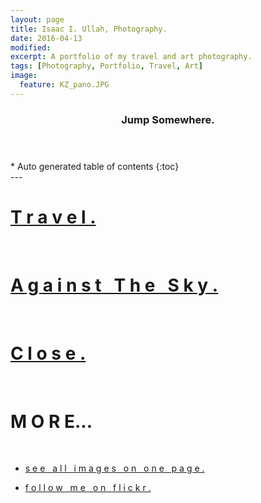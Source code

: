 ```yaml
---
layout: page
title: Isaac I. Ullah, Photography.
date: 2016-04-13
modified: 
excerpt: A portfolio of my travel and art photography. 
tags: [Photography, Portfolio, Travel, Art]
image:
  feature: KZ_pano.JPG
---
```

<section id="table-of-contents" class="toc">
  <header>
    <h3>Jump Somewhere.</h3>
  </header>
<div id="drawer" markdown="1">
*  Auto generated table of contents
{:toc}
</div>
</section><!-- /#table-of-contents -->
---

<br>

# [T r a v e l .](/photography/Travel)

<br>

# [A g a i n s t &nbsp; T h e &nbsp; S k y .](/photography/Against_The_Sky)

<br>

# [C l o s e .](/photography/Close)


<br>

# M O R E...

<br>

- [s e e &nbsp; a l l &nbsp; i m a g e s &nbsp; o n &nbsp; o n e &nbsp; p a g e .](/photography/All)

- [f o l l o w  &nbsp; m e  &nbsp; o n  &nbsp; f l i c k r . <i class="fa fa-flickr"></i>](https://www.flickr.com/photos/isaacullah)






